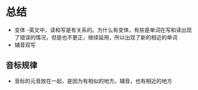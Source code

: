 # 总结
- 变体
    -英文中，读和写是有关系的。为什么有变体，有些是单词在写和读出现了错误的情况，但是也不更正，继续延用，所以出现了新的相近的单词
- 辅音双写

## 音标规律
- 音标的元音放在一起，是因为有相似的地方。辅音，也有相近的地方